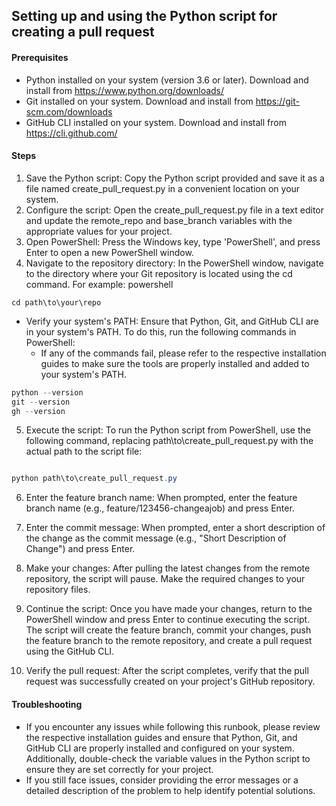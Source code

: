 ## Setting up and using the Python script for creating a pull request

#### Prerequisites
- Python installed on your system (version 3.6 or later). Download and install from https://www.python.org/downloads/
- Git installed on your system. Download and install from https://git-scm.com/downloads
- GitHub CLI installed on your system. Download and install from https://cli.github.com/

#### Steps

1. Save the Python script: Copy the Python script provided and save it as a file named create_pull_request.py in a convenient location on your system.
2. Configure the script: Open the create_pull_request.py file in a text editor and update the remote_repo and base_branch variables with the appropriate values for your project.
3. Open PowerShell: Press the Windows key, type 'PowerShell', and press Enter to open a new PowerShell window.
4. Navigate to the repository directory: In the PowerShell window, navigate to the directory where your Git repository is located using the cd command. For example:
powershell


```
cd path\to\your\repo
```

- Verify your system's PATH: Ensure that Python, Git, and GitHub CLI are in your system's PATH. To do this, run the following commands in PowerShell:
  - If any of the commands fail, please refer to the respective installation guides to make sure the tools are properly installed and added to your system's PATH.

```powershell
python --version
git --version
gh --version
```



5. Execute the script: To run the Python script from PowerShell, use the following command, replacing path\to\create_pull_request.py with the actual path to the script file:

```powershell

python path\to\create_pull_request.py
```

6. Enter the feature branch name: When prompted, enter the feature branch name (e.g., feature/123456-changeajob) and press Enter.

7. Enter the commit message: When prompted, enter a short description of the change as the commit message (e.g., "Short Description of Change") and press Enter.

8. Make your changes: After pulling the latest changes from the remote repository, the script will pause. Make the required changes to your repository files.

9. Continue the script: Once you have made your changes, return to the PowerShell window and press Enter to continue executing the script. The script will create the feature branch, commit your changes, push the feature branch to the remote repository, and create a pull request using the GitHub CLI.
10. Verify the pull request: After the script completes, verify that the pull request was successfully created on your project's GitHub repository.

#### Troubleshooting

- If you encounter any issues while following this runbook, please review the respective installation guides and ensure that Python, Git, and GitHub CLI are properly installed and configured on your system. Additionally, double-check the variable values in the Python script to ensure they are set correctly for your project.
- If you still face issues, consider providing the error messages or a detailed description of the problem to help identify potential solutions.
